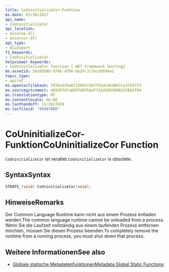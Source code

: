 ```yaml
---
title: CoUninitializeCor-Funktion
ms.date: 03/30/2017
api_name:
- CoUninitializeCor
api_location:
- mscoree.dll
- mscorsvr.dll
api_type:
- DLLExport
f1_keywords:
- CoUninitializeCor
helpviewer_keywords:
- CoUninitializeCor function [.NET Framework hosting]
ms.assetid: 50a95b8b-9766-470e-bb29-2c7ecddfd4a1
topic_type:
- apiref
ms.openlocfilehash: 7d39c6fda6f159bfc937f62dc45d0d7ce37657f3
ms.sourcegitcommit: d8020797a6657d0fbbdff362b80300815f682f94
ms.translationtype: MT
ms.contentlocale: de-DE
ms.lasthandoff: 11/24/2020
ms.locfileid: "95687880"
---
```

# <a name="couninitializecor-function"></a><span data-ttu-id="a1681-102">CoUninitializeCor-Funktion</span><span class="sxs-lookup"><span data-stu-id="a1681-102">CoUninitializeCor Function</span></span>

<span data-ttu-id="a1681-103">`CoUninitializeCor` ist veraltet.</span><span class="sxs-lookup"><span data-stu-id="a1681-103">`CoUninitializeCor` is obsolete.</span></span>  
  
## <a name="syntax"></a><span data-ttu-id="a1681-104">Syntax</span><span class="sxs-lookup"><span data-stu-id="a1681-104">Syntax</span></span>  
  
```cpp  
STDAPI_(void) CoUninitializeCor(void);  
```  
  
## <a name="remarks"></a><span data-ttu-id="a1681-105">Hinweise</span><span class="sxs-lookup"><span data-stu-id="a1681-105">Remarks</span></span>  

 <span data-ttu-id="a1681-106">Der Common Language Runtime kann nicht aus einem Prozess entladen werden.</span><span class="sxs-lookup"><span data-stu-id="a1681-106">The common language runtime cannot be unloaded from a process.</span></span> <span data-ttu-id="a1681-107">Wenn Sie die Laufzeit vollständig aus einem laufenden Prozess entfernen möchten, müssen Sie diesen Prozess beenden.</span><span class="sxs-lookup"><span data-stu-id="a1681-107">To completely remove the runtime from a running process, you must shut down that process.</span></span>  
  
## <a name="see-also"></a><span data-ttu-id="a1681-108">Weitere Informationen</span><span class="sxs-lookup"><span data-stu-id="a1681-108">See also</span></span>

- [<span data-ttu-id="a1681-109">Globale statische Metadatenfunktionen</span><span class="sxs-lookup"><span data-stu-id="a1681-109">Metadata Global Static Functions</span></span>](../metadata/metadata-global-static-functions.md)
